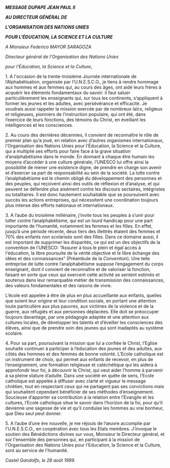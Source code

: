 ***MESSAGE DU******PAPE JEAN PAUL II***

***AU DIRECTEUR GÉNÉRAL DE***

***L'ORGANISATION DES NATIONS UNIES***

***POUR L'ÉDUCATION, LA SCIENCE ET LA CULTURE***

*A Monsieur Federico MAYOR SARAGOZA*

*Directeur général de l'Organisation des Nations Unies*

*pour l'Éducation, la Science et la Culture*,

1\. A l'occasion de la trente-troisième Journée internationale de l’Alphabétisation, organisée par l’U.N.E.S.C.O., je tiens à rendre hommage aux hommes et aux femmes qui, au cours des âges, ont aidé leurs frères à acquérir les éléments fondamentaux du savoir: il faut saluer particulièrement les enseignants qui, sur tous les continents, s’appliquent à former les jeunes et les adultes, avec persévérance et efficacité. Je voudrais aussi rappeler la mission exercée par de nombreux laïcs, religieux et religieuses, pionniers de l’instruction populaire, qui ont été, dans l’exercice de leurs fonctions, des témoins du Christ, en éveillant les intelligences et les consciences.

2\. Au cours des dernières décennies, il convient de reconnaître le rôle de premier plan qu’a joué, en relation avec d’autres organismes internationaux, l'Organisation des Nations Unies pour l'Éducation, la Science et la Culture, qui a multiplié ses efforts pour faire face à la grave situation d’analphabétisme dans le monde. En donnant à chaque être humain les moyens d’accéder à une culture générale, l’UNESCO lui offre ainsi la possibilité de mener une existence digne, de prendre en charge son avenir et d’exercer sa part de responsabilité au sein de la société. La lutte contre l’analphabétisme est le chemin obligé du développement des personnes et des peuples, qui reçoivent ainsi des outils de réflexion et d’analyse, et qui peuvent se défendre plus aisément contre les discours sectaires, intégristes ou totalitaires. Il est donc hautement souhaitable que se poursuivent avec succès les actions entreprises, qui nécessitent une coordination toujours plus intense des efforts nationaux et internationaux.

3\. A l’aube du troisième millénaire, j’invite tous les peuples à s’unir pour lutter contre l’analphabétisme, qui est un lourd handicap pour une part importante de l’humanité, notamment les femmes et les filles. En effet, jusqu’à une période récente, deux tiers des illettrés étaient des femmes et 70% des enfants non scolarisés sont des filles. Dans ce domaine aussi, il est important de supprimer les disparités, ce qui est un des objectifs de la convention de l’UNESCO: “Assurer à tous le plein et égal accès à l'éducation, la libre poursuite de la vérité objective et le libre échange des idées et des connaissances” (Préambule de la *Convention*). Une telle entreprise de lutte contre l’analphabétisme suppose l’engagement du corps enseignant, dont il convient de reconnaître et de valoriser la fonction, faisant en sorte que ceux qui exercent cette activité se sentent estimés et soutenus dans leur remarquable métier de transmission des connaissances, des valeurs fondamentales et des raisons de vivre.

L’école est appelée à être de plus en plus accueillante aux enfants, quelles que soient leur origine et leur condition sociale, en portant une attention toute particulière aux plus pauvres, aux victimes de la violence et de la guerre, aux réfugiés et aux personnes déplacées. Elle doit se préoccuper toujours davantage, par une pédagogie adaptée et une attention aux cultures locales, de développer les talents et d’éveiller les consciences des élèves, ainsi que de prendre soin des jeunes qui sont inadaptés au système scolaire.

4\. Pour sa part, poursuivant la mission que lui a confiée le Christ, l’Eglise souhaite continuer à participer à l’éducation des jeunes et des adultes, aux côtés des hommes et des femmes de bonne volonté. L’Ecole catholique est un instrument de choix, qui permet aux enfants de recevoir, en plus de l’enseignement, une formation religieuse et catéchétique qui les aidera à approfondir leur foi, à découvrir le Christ, qui veut aider l’homme à parvenir à sa pleine stature d’adulte. Dans une société en quête de sens, l’Ecole catholique est appelée à diffuser avec clarté et vigueur le message chrétien, tout en respectant ceux qui ne partagent pas ses convictions mais qui souhaitent cependant bénéficier de ses méthodes d’enseignement. Soucieuse d’apporter sa contribution à la relation entre l’Evangile et les cultures, l’Ecole catholique situe le savoir dans l’horizon de la foi, pour qu’il devienne une sagesse de vie et qu’il conduise les hommes au vrai bonheur, que Dieu seul peut donner.

5\. A l’aube d’une ère nouvelle, je me réjouis de l’œuvre accomplie par l'U.N.E.S.C.O., en coopération avec tous les Etats membres. J’invoque le soutien des Bénédictions divines sur vous, Monsieur le Directeur général, et sur l'ensemble des personnes qui, en participant à la mission de l'Organisation des Nations Unies pour l'Education, la Science et la Culture, sont au service de l'humanité.

*Castel Gandolfo, le 28 août 1999.*